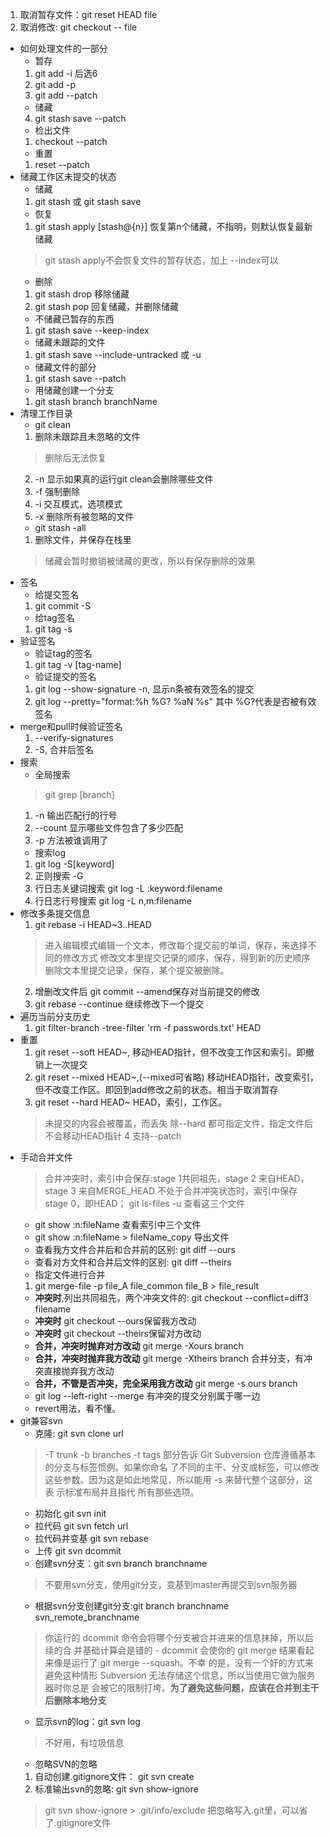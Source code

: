 1. 取消暂存文件：git reset HEAD file
2. 取消修改: git checkout -- file
- 如何处理文件的一部分
   - 暂存
    1. git add -i 后选6
    2. git add -p
    3. git add --patch
    - 储藏
    4. git stash save --patch
   - 检出文件
    1. checkout --patch
   - 重置
    1. reset --patch   
- 储藏工作区未提交的状态
    - 储藏
    1. git stash 或 git stash save
    - 恢复
    1. git stash apply [stash@{n}] 恢复第n个储藏，不指明，则默认恢复最新储藏
    > git stash apply不会恢复文件的暂存状态，加上 --index可以
    - 删除
    1. git stash drop 移除储藏
    2. git stash pop 回复储藏，并删除储藏
    - 不储藏已暂存的东西
    1. git stash save --keep-index
    - 储藏未跟踪的文件
    1. git stash save --include-untracked 或 -u
    - 储藏文件的部分
    1.  git stash save --patch
    - 用储藏创建一个分支
    1. git stash branch branchName
- 清理工作目录
    - git clean
    1. 删除未跟踪且未忽略的文件
    > 删除后无法恢复
    2. -n 显示如果真的运行git clean会删除哪些文件
    3. -f 强制删除
    4. -i 交互模式，选项模式
    5. -x 删除所有被忽略的文件
   - git stash -all
    1. 删除文件，并保存在栈里
    > 储藏会暂时撤销被储藏的更改，所以有保存删除的效果
- 签名
    - 给提交签名
    1. git commit -S
    - 给tag签名
    1. git tag -s
- 验证签名
    - 验证tag的签名
    1. git tag -v [tag-name]
    - 验证提交的签名
    1. git log --show-signature -n, 显示n条被有效签名的提交
    2. git log --pretty="format:%h %G? %aN %s" 其中 %G?代表是否被有效签名
- merge和pull时候验证签名
    1. --verify-signatures
    2. -S, 合并后签名
- 搜索
  - 全局搜索
   > git grep [branch]
   1. -n 输出匹配行的行号
   2. --count 显示哪些文件包含了多少匹配
   3. -p 方法被谁调用了
  -  搜索log
   1. git log -S[keyword]
   2. 正则搜索 -G
   3. 行日志关键词搜索 git log -L :keyword:filename
   4. 行日志行号搜索 git log -L n,m:filename
- 修改多条提交信息
   1. git rebase -i HEAD~3..HEAD
    > 进入编辑模式编辑一个文本，修改每个提交前的单词，保存，来选择不同的修改方式
    > 修改文本里提交记录的顺序，保存，得到新的历史顺序
    >删除文本里提交记录，保存，某个提交被删除。
   2. 增删改文件后 git commit --amend保存对当前提交的修改
   3. git rebase --continue 继续修改下一个提交
- 遍历当前分支历史
  1. git filter-branch -tree-filter 'rm -f passwords.txt' HEAD
- 重置
  1. git reset --soft HEAD~, 移动HEAD指针，但不改变工作区和索引。即撤销上一次提交 
  2. git reset --mixed HEAD~,(--mixed可省略) 移动HEAD指针，改变索引，但不改变工作区。即回到add修改之前的状态。相当于取消暂存
  3. git reset --hard HEAD~ HEAD，索引，工作区。
  > 未提交的内容会被覆盖，而丢失
  > 除--hard 都可指定文件，指定文件后不会移动HEAD指针
  4 支持--patch
- 手动合并文件
  > 合并冲突时，索引中会保存:stage 1共同祖先，stage 2 来自HEAD，stage 3 来自MERGE_HEAD
  > 不处于合并冲突状态时，索引中保存 stage 0，即HEAD；
  >  git ls-files -u 查看这三个文件
  - git show :n:fileName 查看索引中三个文件
  - git show :n:fileName > fileName_copy 导出文件
  - 查看我方文件合并后和合并前的区别: git diff --ours
  - 查看对方文件和合并后文件的区别: git diff --theirs
  - 指定文件进行合并
  1. git merge-file -p file_A file_common file_B > file_result 
  - **冲突时**,列出共同祖先，两个冲突文件的: git checkout --conflict=diff3 filename
  - **冲突时** git checkout --ours保留我方改动  
  - **冲突时** git checkout --theirs保留对方改动  
  - **合并，冲突时抛弃对方改动** git merge -Xours branch
  - **合并，冲突时抛弃我方改动** git merge -Xtheirs branch 合并分支，有冲突直接抛弃我方改动 
  - **合并，不管是否冲突，完全采用我方改动** git merge -s ours branch 
  - git log --left-right --merge 有冲突的提交分别属于哪一边
  - revert用法，看不懂。
- git兼容svn
  - 克隆: git svn clone url
   >-T trunk -b branches -t tags 部分告诉 Git Subversion 仓库遵循基本的分支与标签惯例。如果你命名 了不同的主干、分支或标签，可以修改这些参数。因为这是如此地常见，所以能用 -s 来替代整个这部分，这表 示标准布局并且指代
   所有那些选项。
  - 初始化 git svn init
  - 拉代码 git svn fetch url 
  - 拉代码并变基 git svn rebase
  - 上传 git svn dcommit
  - 创建svn分支：git svn branch branchname
  > 不要用svn分支，使用git分支，变基到master再提交到svn服务器
  - 根据svn分支创建git分支:git branch branchname svn_remote_branchname
   > 你运行的 dcommit 命令会将哪个分支被合并进来的信息抹掉，所以后续的合 并基础计算会是错的 - dcommit 会使你的 git merge 结果看起来像是运行了 git merge --squash。不幸 的是，没有一个好的方式来避免这种情形  Subversion 无法存储这个信息，所以当使用它做为服务器时你总是 会被它的限制打垮。**为了避免这些问题，应该在合并到主干后删除本地分支**
   - 显示svn的log：git svn log
   > 不好用，有垃圾信息
   - 忽略SVN的忽略
   1. 自动创建.gitignore文件： git svn create
   2. 标准输出svn的忽略: git svn show-ignore
   > git svn show-ignore > .git/info/exclude
   > 把忽略写入.git里，可以省了.gitignore文件 